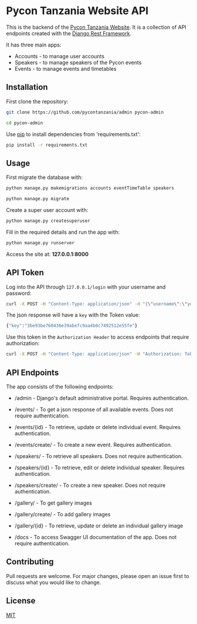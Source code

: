 # Pycon Tanzania Website API

This is the backend of the [Pycon Tanzania Website](http://pycon.or.tz). It is a collection of API endpoints created with the [Django Rest Framework](https://www.django-rest-framework.org).

It has three main apps:

 - Accounts - to manage user accounts
- Speakers - to manage speakers of the Pycon events
 - Events - to manage events and timetables

## Installation
First clone the repository:
```bash
git clone https://github.com/pycontanzania/admin pycon-admin

cd pycon-admin
```

Use [pip](https://pip.pypa.io/en/stable/) to install dependencies from 'requirements.txt':

```bash
pip install -r requirements.txt
```

## Usage
First migrate the database with:

```bash
python manage.py makemigrations accounts eventTimeTable speakers

python manage.py migrate
```
Create a super user account with:
```bash
python manage.py createsuperuser
```

Fill in the required details and run the app with:
```bash
python manage.py runserver
```
Access the site at: **127.0.0.1:8000**

## API Token

Log into the API through `127.0.0.1/login` with your username and password:

```bash
curl -X POST -H "Content-Type: application/json" -d "{\"username\":\"your-username\", \"password\":\"your-password\"}" 127.0.0.1:8000/login/
```
The json response will have a `key` with the Token value:
```bash
{"key":"3be93be760436e39abefc9aa4b0c7492512e55fe"}
```
Use this token in the `Authorization Header` to access endpoints that require authorization:
```bash
curl -X POST -H "Content-Type: application/json" -H "Authorization: Token your-token" 127.0.0.1:8000/events/create/
```

## API Endpoints

The app consists of the following endpoints:

 - /admin - Django's default administrative portal. Requires authentication.

 - /events/ - To get a json response of all available events. Does not require authentication.

 - /events/{id} - To retrieve, update or delete individual event. Requires authentication.

 - /events/create/ - To create a new event. Requires authentication.

 - /speakers/ - To retrieve all speakers. Does not require authentication.

 - /speakers/{id} - To retrieve, edit or delete individual speaker. Requires authentication.

 - /speakers/create/ - To create a new speaker. Does not require authentication.

 - /gallery/ - To get gallery images

 - /gallery/create/ - To add gallery images

 - /gallery/{id} - To retrieve, update or delete an individual gallery image

 - /docs - To access Swagger UI documentation of the app. Does not require authentication.
 
## Contributing
Pull requests are welcome. For major changes, please open an issue first to discuss what you would like to change.

## License
[MIT](https://choosealicense.com/licenses/mit/)
